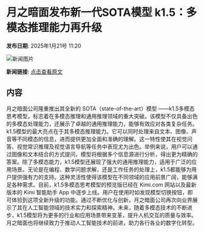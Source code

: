 # 月之暗面发布新一代SOTA模型 k1.5：多模态推理能力再升级

**发布日期**: 2025年1月21号 11:20

![新闻图片](https://pic.chinaz.com/picmap/202405240907574564_1.jpg)

**新闻链接**: [点击查看原文](https://www.aibase.com/zh/news/14886)

## 内容

月之暗面公司隆重推出其全新的 SOTA（state-of-the-art）模型 ——k1.5多模态思考模型，标志着在多模态推理和通用推理领域的重大突破。该模型不仅具备出色的多模态处理能力，还展示了卓越的通用推理能力，能够有效应对各类复杂任务。k1.5模型的最大亮点在于其多模态推理能力。它可以同时处理来自文本、图像、声音等不同模态的信息，进而提供更加全面和准确的理解。这一特性使其在视觉问答、视觉常识推理及视觉语言导航等任务中表现尤为出色。举例来说，用户可以通过图像和文本结合的方式提问，模型将根据多个信息源进行分析，得出更为精确的答案。除了多模态能力，k1.5模型还展现了强大的通用推理能力，适用于广泛的应用场景。无论是在编程、数学问题求解，还是工作任务的处理上，k1.5都能够为用户提供强有力的支持。这种灵活性使得该模型在不同领域的应用前景广阔，能够满足各种需求。目前，k1.5多模态思考模型的预览版已经在 Kimi.com 网站以及最新版本的 Kimi 智能助手 App 中逐步上线。用户在使用时如发现模型切换按钮，即可体验到这项全新升级的功能。通过不断优化与创新，月之暗面公司再次向业界展示了其在人工智能领域的技术实力和探索精神。未来，随着多模态技术的不断进步，k1.5模型将为更多的行业和应用场景带来变革，提升人机交互的质量与效率。月之暗面也将继续致力于推动人工智能技术的前进，助力各行各业的数字化转型。
